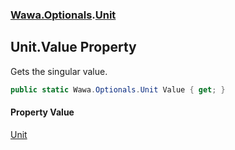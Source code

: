 ### [Wawa.Optionals](Wawa.Optionals.md 'Wawa.Optionals').[Unit](Unit.md 'Wawa.Optionals.Unit')

## Unit.Value Property

Gets the singular value.

```csharp
public static Wawa.Optionals.Unit Value { get; }
```

#### Property Value
[Unit](Unit.md 'Wawa.Optionals.Unit')